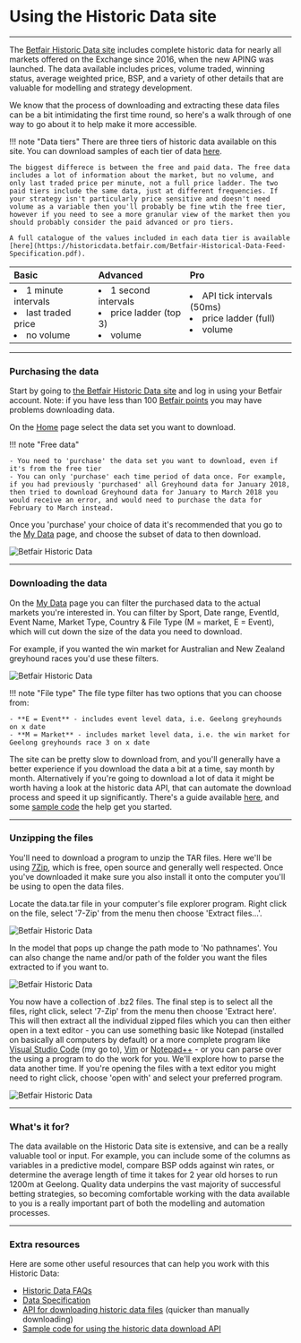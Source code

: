 # Using the Historic Data site

---
The [Betfair Historic Data site](https://historicdata.betfair.com/#/home) includes complete historic data for nearly all markets offered on the Exchange since 2016, when the new APING was launched. The data available includes prices, volume traded, winning status, average weighted price, BSP, and a variety of other details that are valuable for modelling and strategy development. 

We know that the process of downloading and extracting these data files can be a bit intimidating the first time round, so here's a walk through of one way to go about it to help make it more accessible. 

!!! note "Data tiers"
    There are three tiers of historic data available on this site. You can download samples of each tier of data [here](https://historicdata.betfair.com/#/help).

    The biggest differece is between the free and paid data. The free data includes a lot of information about the market, but no volume, and only last traded price per minute, not a full price ladder. The two paid tiers include the same data, just at different frequencies. If your strategy isn't particularly price sensitive and doesn't need volume as a variable then you'll probably be fine wtih the free tier, however if you need to see a more granular view of the market then you should probably consider the paid advanced or pro tiers. 

    A full catalogue of the values included in each data tier is available [here](https://historicdata.betfair.com/Betfair-Historical-Data-Feed-Specification.pdf).
    
|**Basic**    |**Advanced**    |**Pro**      |     
|:------------|:---------------|:------------|
|<li>1 minute intervals</li><li>last traded price</li><li>no volume</li> | <li>1 second intervals</li><li>price ladder (top 3)</li><li>volume</li> | <li>API tick intervals (50ms)</li><li>price ladder (full)</li><li>volume</li> |
 

---
### Purchasing the data

Start by going to [the Betfair Historic Data site](https://historicdata.betfair.com/#/home) and log in using your Betfair account. Note: if you have less than 100 [Betfair points](https://www.betfair.com.au/hub/help/account-help/discount-rates/) you may have problems downloading data. 

On the [Home](https://historicdata.betfair.com/#/home) page select the data set you want to download.

!!! note "Free data"

    - You need to 'purchase' the data set you want to download, even if it's from the free tier
    - You can only 'purchase' each time period of data once. For example, if you had previously 'purchased' all Greyhound data for January 2018, then tried to download Greyhound data for January to March 2018 you would receive an error, and would need to purchase the data for February to March instead. 

Once you 'purchase' your choice of data it's recommended that you go to the [My Data](https://historicdata.betfair.com/#/mydata) page, and choose the subset of data to then download.

![Betfair Historic Data](./img/historicDataDownload2.png)

---
### Downloading the data

On the [My Data](https://historicdata.betfair.com/#/mydata) page you can filter the purchased data to the actual markets you're interested in. You can filter by Sport, Date range, EventId, Event Name, Market Type, Country & File Type (M = market, E = Event), which will cut down the size of the data you need to download.

For example, if you wanted the win market for Australian and New Zealand greyhound races you'd use these filters. 

![Betfair Historic Data](./img/historicDataDownload3.png)

!!! note "File type"
    The file type filter has two options that you can choose from:

    - **E = Event** - includes event level data, i.e. Geelong greyhounds on x date
    - **M = Market** - includes market level data, i.e. the win market for Geelong greyhounds race 3 on x date

The site can be pretty slow to download from, and you'll generally have a better experience if you download the data a bit at a time, say month by month. Alternatively if you're going to download a lot of data it might be worth having a look at the historic data API, that can automate the download process and speed it up significantly. There's a guide available [here](https://historicdata.betfair.com/#/apidocs), and some [sample code](https://github.com/betfair/historicdata) the help get you started.

---
### Unzipping the files

You'll need to download a program to unzip the TAR files. Here we'll be using [7Zip](https://www.7-zip.org/), which is free, open source and generally well respected. Once you've downloaded it make sure you also install it onto the computer you'll be using to open the data files.

Locate the data.tar file in your computer's file explorer program. Right click on the file, select '7-Zip' from the menu then choose 'Extract files...'.

![Betfair Historic Data](./img/historicDataUnzip2.png)

In the model that pops up change the path mode to 'No pathnames'. You can also change the name and/or path of the folder you want the files extracted to if you want to.

![Betfair Historic Data](./img/historicDataUnzip3.png)

You now have a collection of .bz2 files. The final step is to select all the files, right click, select '7-Zip' from the menu then choose 'Extract here'. This will then extract all the individual zipped files which you can then either open in a text editor - you can use something basic like Notepad (installed on basically all computers by default) or a more complete program like [Visual Studio Code](https://code.visualstudio.com/) (my go to), [Vim](https://www.vim.org/) or [Notepad++](https://notepad-plus-plus.org/) - or you can parse over the using a program to do the work for you. We'll explore how to parse the data another time. If you're opening the files with a text editor you might need to right click, choose 'open with' and select your preferred program. 

![Betfair Historic Data](./img/historicDataUnzip4.png)

---
### What's it for? 

The data available on the Historic Data site is extensive, and can be a really valuable tool or input. For example, you can include some of the columns as variables in a predictive model, compare BSP odds against win rates, or determine the average length of time it takes for 2 year old horses to run 1200m at Geelong. Quality data underpins the vast majority of successful betting strategies, so becoming comfortable working with the data available to you is a really important part of both the modelling and automation processes. 

---
### Extra resources

Here are some other useful resources that can help you work with this Historic Data:

- [Historic Data FAQs](https://historicdata.betfair.com/#/help)
- [Data Specification](https://historicdata.betfair.com/Betfair-Historical-Data-Feed-Specification.pdf)
- [API for downloading historic data files](https://historicdata.betfair.com/#/apidocs) (quicker than manually downloading)
- [Sample code for using the historic data download API](https://github.com/betfair/historicdata)
 
  